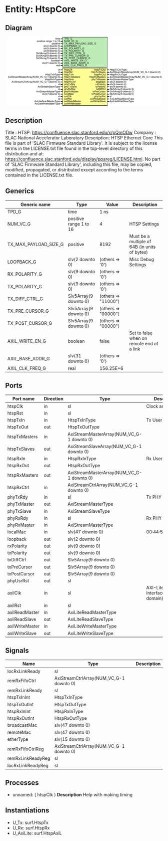 # Entity: HtspCore

## Diagram

![Diagram](HtspCore.svg "Diagram")
## Description

Title      : HTSP: https://confluence.slac.stanford.edu/x/pQmODw
Company    : SLAC National Accelerator Laboratory
Description: HTSP Ethernet Core
This file is part of 'SLAC Firmware Standard Library'.
It is subject to the license terms in the LICENSE.txt file found in the
top-level directory of this distribution and at:
   https://confluence.slac.stanford.edu/display/ppareg/LICENSE.html.
No part of 'SLAC Firmware Standard Library', including this file,
may be copied, modified, propagated, or distributed except according to
the terms contained in the LICENSE.txt file.
## Generics

| Generic name          | Type                   | Value               | Description                                   |
| --------------------- | ---------------------- | ------------------- | --------------------------------------------- |
| TPD_G                 | time                   | 1 ns                |                                               |
| NUM_VC_G              | positive range 1 to 16 | 4                   | HTSP Settings                                 |
| TX_MAX_PAYLOAD_SIZE_G | positive               | 8192                | Must be a multiple of 64B (in units of bytes) |
| LOOPBACK_G            | slv(2 downto 0)        | (others => '0')     | Misc Debug Settings                           |
| RX_POLARITY_G         | slv(9 downto 0)        | (others => '0')     |                                               |
| TX_POLARITY_G         | slv(9 downto 0)        | (others => '0')     |                                               |
| TX_DIFF_CTRL_G        | Slv5Array(9 downto 0)  | (others => "11000") |                                               |
| TX_PRE_CURSOR_G       | Slv5Array(9 downto 0)  | (others => "00000") |                                               |
| TX_POST_CURSOR_G      | Slv5Array(9 downto 0)  | (others => "00000") |                                               |
| AXIL_WRITE_EN_G       | boolean                | false               | Set to false when on remote end of a link     |
| AXIL_BASE_ADDR_G      | slv(31 downto 0)       | (others => '0')     |                                               |
| AXIL_CLK_FREQ_G       | real                   | 156.25E+6           |                                               |
## Ports

| Port name       | Direction | Type                                      | Description                                  |
| --------------- | --------- | ----------------------------------------- | -------------------------------------------- |
| htspClk         | in        | sl                                        | Clock and Reset                              |
| htspRst         | in        | sl                                        |                                              |
| htspTxIn        | in        | HtspTxInType                              | Tx User interface                            |
| htspTxOut       | out       | HtspTxOutType                             |                                              |
| htspTxMasters   | in        | AxiStreamMasterArray(NUM_VC_G-1 downto 0) |                                              |
| htspTxSlaves    | out       | AxiStreamSlaveArray(NUM_VC_G-1 downto 0)  |                                              |
| htspRxIn        | in        | HtspRxInType                              | Rx User interface                            |
| htspRxOut       | out       | HtspRxOutType                             |                                              |
| htspRxMasters   | out       | AxiStreamMasterArray(NUM_VC_G-1 downto 0) |                                              |
| htspRxCtrl      | in        | AxiStreamCtrlArray(NUM_VC_G-1 downto 0)   |                                              |
| phyTxRdy        | in        | sl                                        | Tx PHY interface                             |
| phyTxMaster     | out       | AxiStreamMasterType                       |                                              |
| phyTxSlave      | in        | AxiStreamSlaveType                        |                                              |
| phyRxRdy        | in        | sl                                        | Rx PHY interface                             |
| phyRxMaster     | in        | AxiStreamMasterType                       |                                              |
| localMac        | in        | slv(47 downto 0)                          | 00:44:56:03:02:01                            |
| loopback        | out       | slv(2 downto 0)                           |                                              |
| rxPolarity      | out       | slv(9 downto 0)                           |                                              |
| txPolarity      | out       | slv(9 downto 0)                           |                                              |
| txDiffCtrl      | out       | Slv5Array(9 downto 0)                     |                                              |
| txPreCursor     | out       | Slv5Array(9 downto 0)                     |                                              |
| txPostCursor    | out       | Slv5Array(9 downto 0)                     |                                              |
| phyUsrRst       | out       | sl                                        |                                              |
| axilClk         | in        | sl                                        | AXI-Lite Register Interface (axilClk domain) |
| axilRst         | in        | sl                                        |                                              |
| axilReadMaster  | in        | AxiLiteReadMasterType                     |                                              |
| axilReadSlave   | out       | AxiLiteReadSlaveType                      |                                              |
| axilWriteMaster | in        | AxiLiteWriteMasterType                    |                                              |
| axilWriteSlave  | out       | AxiLiteWriteSlaveType                     |                                              |
## Signals

| Name              | Type                                    | Description |
| ----------------- | --------------------------------------- | ----------- |
| locRxLinkReady    | sl                                      |             |
| remRxFifoCtrl     | AxiStreamCtrlArray(NUM_VC_G-1 downto 0) |             |
| remRxLinkReady    | sl                                      |             |
| htspTxInInt       | HtspTxInType                            |             |
| htspTxOutInt      | HtspTxOutType                           |             |
| htspRxInInt       | HtspRxInType                            |             |
| htspRxOutInt      | HtspRxOutType                           |             |
| broadcastMac      | slv(47 downto 0)                        |             |
| remoteMac         | slv(47 downto 0)                        |             |
| etherType         | slv(15 downto 0)                        |             |
| remRxFifoCtrlReg  | AxiStreamCtrlArray(NUM_VC_G-1 downto 0) |             |
| remRxLinkReadyReg | sl                                      |             |
| locRxLinkReadyReg | sl                                      |             |
## Processes
- unnamed: ( htspClk )
**Description**
Help with making timing

## Instantiations

- U_Tx: surf.HtspTx
- U_Rx: surf.HtspRx
- U_AxiLite: surf.HtspAxiL
